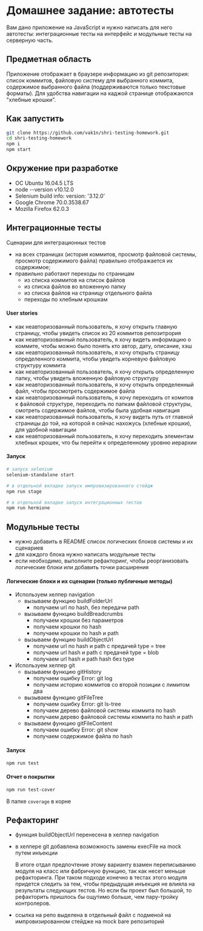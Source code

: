 # Домашнее задание: автотесты

Вам дано приложение на JavaScript и нужно написать для него автотесты: интеграционные тесты на интерфейс и модульные тесты на серверную часть.

## Предметная область

Приложение отображает в браузере информацию из git репозитория: список коммитов, файловую систему для выбранного коммита, содержимое выбранного файла (поддерживаются только текстовые форматы). Для удобства навигации на каджой странице отображаются "хлебные крошки".

## Как запустить

```sh
git clone https://github.com/vak1n/shri-testing-homework.git
cd shri-testing-homework
npm i
npm start
```

## Окружение при разработке

- ОС Ubuntu 16.04.5 LTS
- node --version v10.12.0
- Selenium build info: version: '3.12.0'
- Google Chrome 70.0.3538.67
- Mozilla Firefox 62.0.3

## Интеграционные тесты

Сценарии для интеграционных тестов

- на всех страницах (история коммитов, просмотр файловой системы, просмотр содержимого файла) правильно отображается их содержимое;
- правильно работают переходы по страницам
  - из списка коммитов на список файлов
  - из списка файлов во вложенную папку
  - из списка файлов на страницу отдельного файла
  - переходы по хлебным крошкам

#### User stories

- как неавторизованный пользователь, я хочу открыть главную страницу, чтобы увидеть список из 20 коммитов репозитрория
- как неавторизованный пользователь, я хочу видеть информацию о коммите, чтобы можно было понять кто автор, дату, описание, хэш
- как неавторизованный пользователь, я хочу открыть страницу определенного коммита, чтобы увидеть корневую файловую структуру коммита
- как неавторизованный пользователь, я хочу открыть определенную папку, чтобы увидеть вложенную файловую структуру
- как неавторизованный пользователь, я хочу открыть определенный файл, чтобы просмотреть содержимое файла
- как неавторизованный пользователь, я хочу переходить от комитов к файловой структуре, переходить по папкам файловой структуры, смотреть содержимое файлов, чтобы была удобная навигация
- как неавторизованный пользователь, я хочу видеть путь от главной страницы до той, на которой я сейчас нахожусь (хлебные крошки), для удобной навигации
- как неавторизованный пользователь, я хочу переходить элементам хлебных крошек, что бы перейти к определенному уровню иерархии

#### Запуск

```sh
# запуск selenium
selenium-standalone start

# в отдельной вкладке запуск импровизированного стейдж
npm run stage

# в отдельной вкладке запуск интеграционных тестов
npm run hermione
```

## Модульные тесты

- нужно добавить в README список логических блоков системы и их сценариев
- для каждого блока нужно написать модульные тесты
- если необходимо, выполните рефакторинг, чтобы реорганизовать логические блоки или добавить точки расширения

#### Логические блоки и их сценарии (только публичные методы)

- Используем хелпер navigation
    - вызываем функцию buildFolderUrl
        - получаем url по hash, без передачи path
    - вызываем функцию buildBreadcrumbs
        - получаем крошки без параметров
        - получаем крошки по hash
        - получаем крошки по hash и path
    - вызываем функцию buildObjectUrl
        - получаем url по hash и path с предачей type = tree
        - получаем url hash и path с предачей type = blob
        - получаем url hash и path hash без type
- Используем хелпер git
    - вызываем функцию gitHistory
        - получаем ошибку Error: git log
        - получаем историю коммитов со второй позиции с лимитом два
    - вызываем функцию gitFileTree
        - получаем ошибку Error: git ls-tree
        - получаем дерево файловой системы коммита по hash
        - получаем дерево файловой системы коммита по hash и path
    - вызываем функцию gitFileContent
        - получаем ошибку Error: git show
        - получаем содержимое файла по hash

#### Запуск

```sh
npm run test
```

#### Отчет о покрытии

```sh
npm run test-cover
```
В папке `coverage` в корне

## Рефакторинг

- функция buildObjectUrl перенесена в хелпер navigation
- в хелпере git добавлена возможность замены execFile на mock путем инъекции

    В итоге отдал предпочтение этому варианту взамен переписыванию модуля на класс или фабричную функцию, 
    так как несет меньше рефакторинга. При таком подходе конечно в тестах этого модуля придется следить за тем, 
    чтобы предыдущая инъекция не влияла на результаты следующих тестов. Но если бы проект был большой, 
    то рефакторить пришлось бы ощутимо больше, чем пару-тройку контролеров.
    
- ссылка на репо выделена в отдельный файл с подменой на импровизированном стейдже на mock bare репозиторий